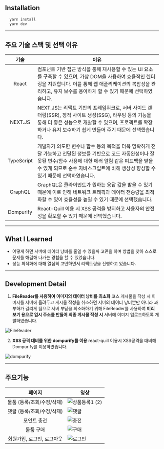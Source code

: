 ## Installation

```bash
  yarn install
  yarn dev
```
---

## 주요 기술 스택 및 선택 이유

|        기술        | 이유                                                                                                                                           |
| :------------------: | ---------------------------------------------------------------------------------------------------------------------------------------------- |
|      React      | 컴포넌트 기반 접근 방식을 통해 재사용할 수 있는 UI 요소를 구축할 수 있으며, 가상 DOM을 사용하여 효율적인 렌더링을 지원합니다. 이를 통해 웹 애플리케이션의 복잡성을 관리하고, 유지 보수를 용이하게 할 수 있기 때문에 선택하였습니다.|
|  NEXT.JS  | NEXT.JS는 리액트 기반의 프레임워크로, 서버 사이드 렌더링(SSR), 정적 사이트 생성(SSG), 라우팅 등의 기능을 통해 더 좋은 성능으로 개발할 수 있으며, 프로젝트를 확장하거나 유지 보수하기 쉽게 만들어 주기 때문에 선택했습니다. | 
|  TypeScript  | 개발자가 의도한 변수나 함수 등의 목적을 더욱 명확하게 전달 가능하고 전달된 정보를 기반으로 코드 자동완성이나 잘못된 변수/함수 사용에 대한 에러 알림 같은 피드백을 받을 수 있게 되므로 순수 자바스크립트에 비해 생상성 향상할 수 있기 때문에 선택하였습니다. | 
|  GraphQL  | GraphQL은 클라이언트가 원하는 응답 값을 받을 수 있기 때문에 이로 인해 네트워크 트래픽과 데이터 전송량을 최적화할 수 있어 효율성을 높일 수 있기 때문에 선택했습니다.  | 
|  Dompurify  | React-Quill 이용 시 XSS 공격을 방지하고 사용자의 안전성을 확보할 수 있기 때문에 선택했습니다. | 

---

## What I Learned
* 어떻게 하면 서버에 데이터 낭비를 줄일 수 있을까 고민을 하며 방법을 찾아 스스로 문제를 해결해 나가는 경험을 할 수 있었습니다.
* 성능 최적화에 대해 열심히 고민하면서 리팩토링을 진행하고 있습니다.

---

## Development Detail
1. **FileReader를 사용하여 이미지의 데이터 낭비를 최소화**
코스 게시물을 작성 시 이미지를 서버에 올려두고 게시물 작성을 취소하면 서버의 데이터 낭비뿐만 아니라 과부하가 걸리게 됨으로 서버 부담을 최소화하기 위해 FileReader를 사용하여 **미리 보기 용으로 임시 주소를 만들어 최종 게시물 작성 시** 서버에 이미지 업로드하도록 개발하였습니다.

![FileReader](https://github.com/DumakIt/TradeCycle/assets/112146844/67bb0519-554d-4ac4-bb1d-70a03ee6836e)

2. **XSS 공격 대비를 위한 dompurify를 이용**
react-quill 이용시 XSS공격을 대비해 Dompurify를 이용하였습니다.

![dompurify](https://github.com/DumakIt/TradeCycle/assets/112146844/7407231f-2d78-4b72-9fea-455760e45ba2)

---

## 주요기능


|        페이지        | 영상                                                                                                                                           |
| :-------------------------------: | ---------------------------------------------------------------------------------------------------------------------------------------------- |
|       물품 (등록/조회/수정/삭제)      | ![상품등록1 (2)](https://github.com/DumakIt/TradeCycle/assets/112146844/b16948a2-761b-4f23-a6e7-e00fad5d57cb)                                    |
|      댓글 (등록/조회/수정/삭제)      | ![댓글](https://github.com/DumakIt/TradeCycle/assets/112146844/f2d83937-f705-412b-b054-f33fed428423)                                       | 
|      포인트 충전      | ![충전](https://github.com/DumakIt/TradeCycle/assets/112146844/31338c7e-a95e-4dc7-8223-1105afa299a1)                                      |
|      물품 구매      | ![구매](https://github.com/DumakIt/TradeCycle/assets/112146844/531c6ead-4884-4880-abcd-2c7da96be30e)                                   | 
|   회원가입, 로그인, 로그아웃   | ![로그인](https://github.com/DumakIt/TradeCycle/assets/112146844/8a28d3ea-a1e1-4a4f-9971-4c5a9018ed09)                                       |
